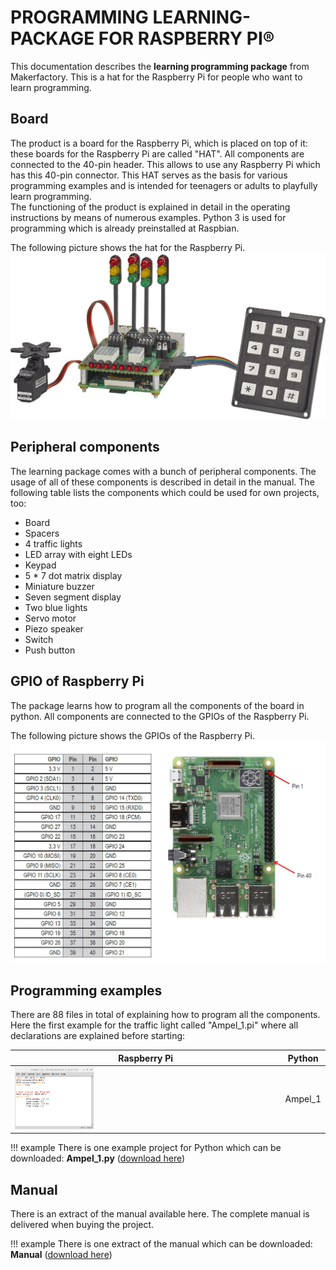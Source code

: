 # PROGRAMMING LEARNING-PACKAGE FOR RASPBERRY PI®

This documentation describes the **learning programming package** from Makerfactory.
This is a hat for the Raspberry Pi for people who want to learn programming.

## Board

The product is a board for the Raspberry Pi, which is placed on top of it: these boards for the Raspberry Pi are called "HAT".
All components are connected to the 40-pin header. This allows to use any Raspberry Pi which has this 40-pin connector.
This HAT serves as the basis for various programming examples and is intended for teenagers or adults to playfully learn programming.  
The functioning of the product is explained in detail in the operating instructions by means of numerous examples. Python 3 is used for programming which is already preinstalled at Raspbian.

The following picture shows the hat for the Raspberry Pi.  
![Board](../../images/raspberry/learning-package-raspberry.jpg)

## Peripheral components

The learning package comes with a bunch of peripheral components. The usage of all of these components is described in detail in the manual. The following table lists the components which could be used for own projects, too:

- Board 
- Spacers 
- 4 traffic lights 
- LED array with eight LEDs
- Keypad 
- 5 * 7 dot matrix display 
- Miniature buzzer 
- Seven segment display
- Two blue lights 
- Servo motor
- Piezo speaker 
- Switch 
- Push button 

## GPIO of Raspberry Pi

The package learns how to program all the components of the board in python. All components are connected to the GPIOs of the Raspberry Pi.

The following picture shows the GPIOs of the Raspberry Pi.
![GPIO](../../images/raspberry/GPIO.png)

## Programming examples

There are 88 files in total of explaining how to program all the components. 
Here the first example for the traffic light called "Ampel_1.pi" 
where all declarations are explained before starting:

Raspberry Pi | Python
--- | ---
<img src="/images/raspberry/Ampel_1.png"  width="30%"> | Ampel_1


!!! example
    There is one example project for Python which can be downloaded: 
    **Ampel_1.py** ([download here](../../source/raspberry/Ampel_1.py))


## Manual

There is an extract of the manual available here. The complete manual is delivered when buying the project.

!!! example
    There is one extract of the manual which can be downloaded: 
    **Manual** ([download here](../../source/raspberry/1893842_V1_0219_01_VTP_m_de_Leseprobe.pdf))

